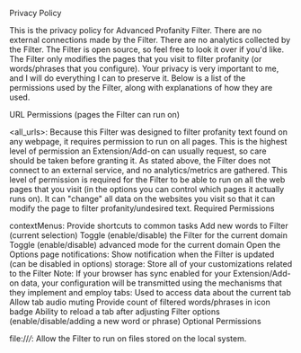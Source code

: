 Privacy Policy

This is the privacy policy for Advanced Profanity Filter. There are no external connections made by the Filter. There are no analytics collected by the Filter. The Filter is open source, so feel free to look it over if you'd like. The Filter only modifies the pages that you visit to filter profanity (or words/phrases that you configure). Your privacy is very important to me, and I will do everything I can to preserve it. Below is a list of the permissions used by the Filter, along with explanations of how they are used.

URL Permissions (pages the Filter can run on)

<all_urls>: Because this Filter was designed to filter profanity text found on any webpage, it requires permission to run on all pages. This is the highest level of permission an Extension/Add-on can usually request, so care should be taken before granting it. As stated above, the Filter does not connect to an external service, and no analytics/metrics are gathered. This level of permission is required for the Filter to be able to run on all the web pages that you visit (in the options you can control which pages it actually runs on). It can "change" all data on the websites you visit so that it can modify the page to filter profanity/undesired text.
Required Permissions

contextMenus: Provide shortcuts to common tasks
Add new words to Filter (current selection)
Toggle (enable/disable) the Filter for the current domain
Toggle (enable/disable) advanced mode for the current domain
Open the Options page
notifications: Show notification when the Filter is updated (can be disabled in options)
storage: Store all of your customizations related to the Filter
Note: If your browser has sync enabled for your Extension/Add-on data, your configuration will be transmitted using the mechanisms that they implement and employ
tabs: Used to access data about the current tab
Allow tab audio muting
Provide count of filtered words/phrases in icon badge
Ability to reload a tab after adjusting Filter options (enable/disable/adding a new word or phrase)
Optional Permissions

file://*/*: Allow the Filter to run on files stored on the local system.
